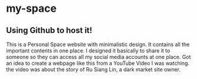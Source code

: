 # my-space
## Using Github to host it!
<p> This is a Personal Space website with minimalistic design. It contains all the important contents in one place. I designed it basically to share it to someone so they can access all my social media accounts at one place. Got an idea to create a webpage like this from a YouTube Video I was watching. the video was about the story of Ru Siang Lin, a dark market site owner. </p>